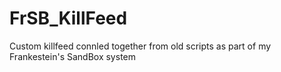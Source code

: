 # FrSB_KillFeed
 Custom killfeed connled together from old scripts as part of my Frankestein's SandBox system
